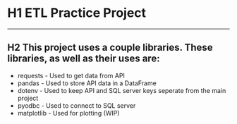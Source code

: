 # H1 ETL Practice Project
---
## H2 This project uses a couple libraries. These libraries, as well as their uses are:

- requests - Used to get data from API
- pandas - Used to store API data in a DataFrame
- dotenv - Used to keep API and SQL server keys seperate from the main project
- pyodbc - Used to connect to SQL server
- matplotlib - Used for plotting (WIP)
